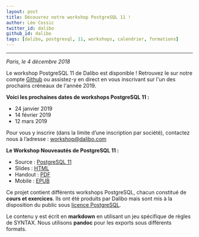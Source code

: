 ```yaml
---
layout: post
title: Découvrez notre workshop PostgreSQL 11 !
author: Léo Cossic
twitter_id: dalibo
github_id: dalibo
tags: [dalibo, postgresql, 11, workshops, calendrier, formations]
---
```


---

*Paris, le 4 décembre 2018*

Le workshop PostgreSQL 11 de Dalibo est disponible ! Retrouvez le sur notre compte [Github](https://github.com/dalibo/workshops/) ou assistez-y en direct en vous inscrivant sur l'un des prochains créneaux de l'année 2019.

<!--MORE-->

**Voici les prochaines dates de workshops PostgreSQL 11 :**
   * 24 janvier 2019
   * 14 février 2019
   * 12 mars 2019

Pour vous y inscrire (dans la limite d’une inscription par société), contactez nous à l’adresse : workshop@dalibo.com

**Le Workshop Nouveautés de PostgreSQL 11 :**

* Source : [PostgreSQL 11](https://github.com/dalibo/workshops/tree/master/fr)
* Slides : [HTML](https://cloud.dalibo.com/p/exports/formation/workshops/fr/110-postgresql_11.slides.html)
* Handout : [PDF](https://cloud.dalibo.com/p/exports/formation/workshops/fr/110-postgresql_11.pdf)
* Mobile : [EPUB](https://cloud.dalibo.com/p/exports/formation/workshops/fr/110-postgresql_11.epub)

Ce projet contient différents workshops PostgreSQL, chacun constitué de **cours et exercices**. Ils ont été produits par Dalibo mais sont mis à la disposition du public sous [licence PostgreSQL](https://github.com/dalibo/workshops/blob/master/LICENSE.md).

Le contenu y est écrit en **markdown** en utilisant un jeu spécifique de règles de SYNTAX.
Nous utilisons **pandoc** pour les exports sous différents formats.
